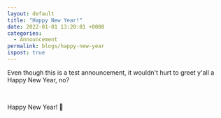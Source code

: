 ```yaml
---
layout: default
title: "Happy New Year!"
date: 2022-01-01 13:20:01 +0000
categories:
  - Announcement
permalink: blogs/happy-new-year
ispost: true
---
```

Even though this is a test announcement, it wouldn't hurt to greet y'all a Happy New Year, no?

<br>

Happy New Year! 🎉
